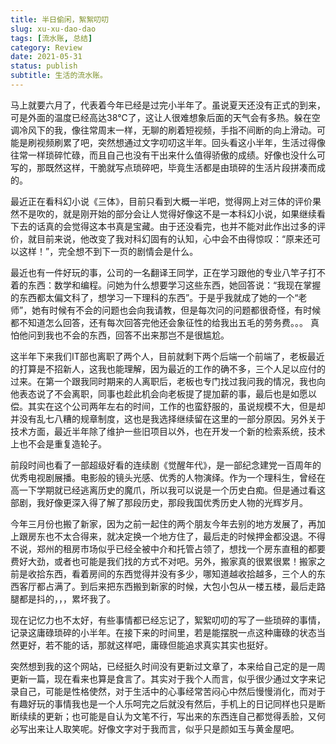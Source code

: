 ```yaml
---
title: 半日偷闲，絮絮叨叨
slug: xu-xu-dao-dao
tags: [流水账, 总结]
category: Review
date: 2021-05-31
status: publish
subtitle: 生活的流水账。
---
```

马上就要六月了，代表着今年已经是过完小半年了。虽说夏天还没有正式的到来，可是外面的温度已经高达38℃了，这让人很难想象后面的天气会有多热。躲在空调冷风下的我，像往常周末一样，无聊的刷着短视频，手指不间断的向上滑动。可能是刷视频刷累了吧，突然想通过文字叨叨这半年。回头看这小半年，生活过得像往常一样琐碎忙碌，而且自己也没有干出来什么值得骄傲的成绩。好像也没什么可写的，那既然这样，干脆就写点琐碎吧，毕竟生活都是由琐碎的生活片段拼凑而成的。

最近正在看科幻小说《三体》，目前只看到大概一半吧，觉得网上对三体的评价果然不是吹的，就是刚开始的部分会让人觉得好像这不是一本科幻小说，如果继续看下去的话真的会觉得这本书真是宝藏。由于还没看完，也并不能对此作出过多的评价，就目前来说，他改变了我对科幻固有的认知，心中会不由得惊叹：“原来还可以这样！”，完全想不到下一页的剧情会是什么。

最近也有一件好玩的事，公司的一名翻译王同学，正在学习跟他的专业八竿子打不着的东西：数学和编程。问她为什么想要学习这些东西，她回答说：“我现在掌握的东西都太偏文科了，想学习一下理科的东西”。于是乎我就成了她的一个“老师”，她有时候有不会的问题也会向我请教，但是每次问的问题都很奇怪，有时候都不知道怎么回答，还有每次回答完他还会象征性的给我出五毛的劳务费。。。 真怕他问到我也不会的东西，回答不出来那岂不是很尴尬。

这半年下来我们IT部也离职了两个人，目前就剩下两个后端一个前端了，老板最近的打算是不招新人，这我也能理解，因为最近的工作的确不多，三个人足以应付的过来。在第一个跟我同时期来的人离职后，老板也专门找过我问我的情况，我也向他表态说了不会离职，同事也趁此机会向老板提了提加薪的事，最后也是如愿以偿。其实在这个公司两年左右的时间，工作的也蛮舒服的，虽说规模不大，但是却并没有乱七八糟的规章制度，这也是我选择继续留在这里的一部分原因。另外关于技术方面，最近半年除了维护一些旧项目以外，也在开发一个新的检索系统，技术上也不会是重复造轮子。

前段时间也看了一部超级好看的连续剧《觉醒年代》，是一部纪念建党一百周年的优秀电视剧展播。电影般的镜头光感、优秀的人物演绎。作为一个理科生，曾经在高一下学期就已经逃离历史的魔爪，所以我可以说是一个历史白痴。但是通过看这部剧，我好像更深入得了解了那段历史，那段我国优秀历史人物的光辉岁月。

今年三月份也搬了新家，因为之前一起住的两个朋友今年去别的地方发展了，再加上跟房东也不太合得来，就决定换一个地方住了，最后走的时候押金都没退。不得不说，郑州的租房市场似乎已经全被中介和托管占领了，想找一个房东直租的都要费好大劲，或者也可能是我们找的方式不对吧。另外，搬家真的很累很累！搬家之前是收拾东西，看着房间的东西觉得并没有多少，哪知道越收拾越多，三个人的东西客厅都占满了。到后来把东西搬到新家的时候，大包小包从一楼五楼，最后走路腿都是抖的，，，累坏我了。

现在记忆力也不太好，有些事情都已经忘记了，絮絮叨叨的写了一些琐碎的事情，记录这庸碌琐碎的小半年。在接下来的时间里，若是能摆脱一点这种庸碌的状态当然更好，若不能的话，那就这样吧，庸碌但能追求真实其实也挺好。

突然想到我的这个网站，已经挺久时间没有更新过文章了，本来给自己定的是一周更新一篇，现在看来也算是食言了。其实对于我个人而言，似乎很少通过文字来记录自己，可能是性格使然，对于生活中的心事经常苦闷心中然后慢慢消化，而对于有趣好玩的事情我也是一个人乐呵完之后就没有然后，手机上的日记同样也只是断断续续的更新；也可能是自认为文笔不行，写出来的东西连自己都觉得丢脸，又何必写出来让人取笑呢。好像文字对于我而言，似乎只是颜如玉与黄金屋吧。